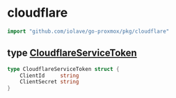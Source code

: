 # cloudflare

```go
import "github.com/iolave/go-proxmox/pkg/cloudflare"
```





<a name="CloudflareServiceToken"></a>
## type [CloudflareServiceToken](<https://github.com/iolave/go-proxmox/blob/master/pkg/cloudflare/cloudflare.go#L3-L6>)



```go
type CloudflareServiceToken struct {
    ClientId     string
    ClientSecret string
}
```